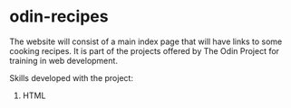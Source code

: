 # odin-recipes
The website will consist of a main index page that will have links to some cooking recipes. It is part of the projects offered by The Odin Project for training in web development.

Skills developed with the project:

1. HTML
